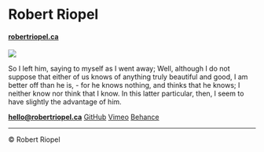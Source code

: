 # Robert Riopel

#### [robertriopel.ca](https://robertriopel.ca)

![](pumalibre.png)

So I left him, saying to myself as I went away; Well, although I do not suppose that either of us knows of anything truly beautiful and good, I am better off than he is, - for he knows nothing, and thinks that he knows; I neither know nor think that I know. In this latter particular, then, I seem to have slightly the advantage of him.

**[hello@robertriopel.ca](mailto:hello@robertriopel.ca)**
[GitHub](https://github.com/RRIOPEL18)
[Vimeo](https://vimeo.com/user91669452)
[Behance](https://www.behance.net/riop006306a9)

---

 © Robert Riopel
